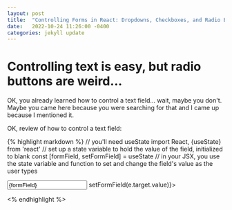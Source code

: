 ```yaml
---
layout: post
title:  "Controlling Forms in React: Dropdowns, Checkboxes, and Radio Buttons"
date:   2022-10-24 11:26:00 -0400
categories: jekyll update
---
```

# Controlling text is easy, but radio buttons are weird...

OK, you already learned how to control a text field... wait, maybe you don't. Maybe you came here because you were searching for that and I came up because I mentioned it.

OK, review of how to control a text field:

{% highlight markdown %}
// you'll need useState
import React, {useState} from 'react'
// set up a state variable to hold the value of the field, initialized to blank
const [formField, setFormField] = useState
// in your JSX, you use the state variable and function to set and change the field's value as the user types
<form>
<input type="text" value={formField} onChange={e => setFormField(e.target.value)}></input>
</form>
<% endhighlight %>